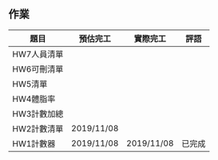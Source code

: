 ## 作業

|題目|預估完工|實際完工|評語|
|---|---|---|---|
|HW7人員清單|   |   |   |
|HW6可刪清單|   |   |   |
|HW5清單||   |   |
|HW4體脂率||   |   |
|HW3計數加總||||
|HW2計數清單|2019/11/08|||
|HW1計數器|2019/11/08|2019/11/08|已完成|
